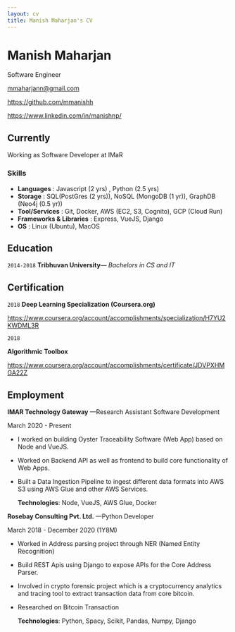 ```yaml
---
layout: cv
title: Manish Maharjan's CV
---
```

# Manish Maharjan
Software Engineer

<div id="webaddress">
<a href="mmaharjann@gmail.com">mmaharjann@gmail.com</a>
</div>

https://github.com/mmanishh

https://www.linkedin.com/in/manishnp/

## Currently

Working as Software Developer at IMaR

### Skills

- **Languages** : Javascript (2 yrs) , Python (2.5 yrs)
- **Storage** :  SQL(PostGres (2 yrs)), NoSQL (MongoDB (1 yr)), GraphDB (Neo4j (0.5 yr)) 
- **Tool/Services** : Git, Docker, AWS (EC2, S3, Cognito), GCP (Cloud Run)
- **Frameworks & Libraries** : Express, VueJS, Django
- **OS** : Linux (Ubuntu), MacOS


## Education

`2014-2018`
**Tribhuvan University**— *Bachelors in CS and IT*



## Certification

`2018`
**Deep Learning Specialization (Coursera.org)**

https://www.coursera.org/account/accomplishments/specialization/H7YU2KWDML3R

`2018`

**Algorithmic Toolbox**

https://www.coursera.org/account/accomplishments/certificate/JDVPXHMGA22Z



## Employment

**IMAR Technology Gateway** —Research Assistant Software Development

March 2020 - Present

- I worked on building Oyster Traceability Software (Web App) based on Node and VueJS.

- Worked on Backend API as well as frontend to build core functionality of Web Apps.

- Built a Data Ingestion Pipeline to ingest different data formats into AWS S3 using AWS Glue and other AWS Services.

  **Technologies**: Node, VueJS, AWS Glue, Docker

**Rosebay Consulting Pvt. Ltd.** —Python Developer

March 2018 - December 2020 (1Y8M)

- Worked in Address parsing project through NER (Named Entity Recognition)

- Build REST Apis using Django to expose APIs for the Core Address Parser.

- Involved in crypto forensic project which is a cryptocurrency analytics and tracing tool to extract transaction data from core bitcoin.

- Researched on Bitcoin Transaction

  **Technologies**: Python, Spacy, Scikit, Pandas, Numpy, Django



<!-- ### Footer

Last updated: Marc 2021 -->


